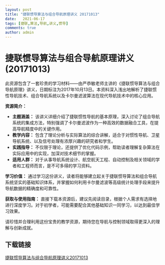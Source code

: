 ```yaml
---
layout: post
title: "捷联惯导算法与组合导航原理讲义 20171013"
date:   2021-06-17
tags: [捷联,算法,导航,讲义,惯导]
comments: true
author: admin
---
```

# 捷联惯导算法与组合导航原理讲义 (20171013)

此资源包含了一套珍贵的学习材料——由严恭敏老师主讲的《捷联惯导算法与组合导航原理》讲义，日期标注为2017年10月13日。本资料深入浅出地解析了捷联惯性导航技术、组合导航系统以及卡尔曼滤波算法在现代导航技术中的核心应用。

**资源简介：**
- **主题涵盖：** 该讲义详细介绍了捷联惯性导航的基本原理，深入讨论了组合导航系统的集成方法，特别强调了卡尔曼滤波作为一种高效的数据融合工具，在提高导航精度中的关键作用。
- **教学内容：** 包含了理论分析与实际算法的综合讲解，适合于对惯性导航、卫星导航系统、以及信号处理有浓厚兴趣的研究者和学生。
- **实践指导：** 不仅限于理论，还提供了优化代码示例，帮助读者理解复杂算法在实际应用中的实现，加深对技术细节的掌握。
- **适用人群：** 对于从事导航系统设计、航空航天工程、自动控制及相关领域的学者和工程师而言，是不可多得的学习资料。

**学习价值：**
通过学习这份讲义，读者将能够建立起关于捷联惯导算法和组合导航系统坚实的基础知识体系，并掌握如何利用卡尔曼滤波等高级统计处理手段来提升导航数据的精确度和可靠性。

**获取与使用指南：**
直接下载本资源后，建议先阅读目录，根据个人需求有选择地进行深度学习。对于初学者，可能需要配合其他基础知识一同学习，以达到最佳学习效果。

请珍惜并合理利用这份宝贵的教学资源，期待您在导航与控制领域取得更深入的理解与创新成就。

## 下载链接

[捷联惯导算法与组合导航原理讲义20171013](https://pan.quark.cn/s/0d3a532d1ce2)